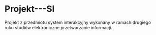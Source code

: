 # Projekt---SI
Projekt z przedmiotu system interakcyjny wykonany w ramach drugiego roku studiów elektroniczne przetwarzanie informacji.

